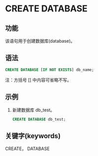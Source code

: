 # CREATE DATABASE

## 功能

该语句用于创建数据库(database)。

## 语法

```sql
CREATE DATABASE [IF NOT EXISTS] db_name;
```

注：方括号 [] 中内容可省略不写。

## 示例

1. 新建数据库 db_test。

    ```sql
    CREATE DATABASE db_test;
    ```

## 关键字(keywords)

CREATE， DATABASE
